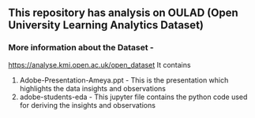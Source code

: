 ## This repository has analysis on OULAD (Open University Learning Analytics Dataset)


### More information about the Dataset - 
https://analyse.kmi.open.ac.uk/open_dataset
It contains

1. Adobe-Presentation-Ameya.ppt - This is the presentation which highlights the data insights and observations
2. adobe-students-eda - This jupyter file contains the python code used for deriving the insights and observations
